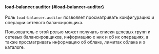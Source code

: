 #### load-balancer.auditor {#load-balancer-auditor}

Роль `load-balancer.auditor` позволяет просматривать конфигурацию и операции сетевого балансировщика.

Пользователь с этой ролью может получать списки целевых групп и сетевых балансировщиков, информацию о них и об их операциях, а также просматривать информацию об облаке, лимитах облака и о каталоге.